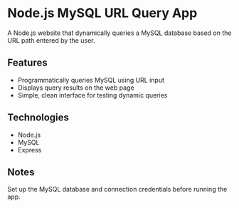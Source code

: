 # Node.js MySQL URL Query App

A Node.js website that dynamically queries a MySQL database based on the URL path entered by the user.

## Features
- Programmatically queries MySQL using URL input
- Displays query results on the web page
- Simple, clean interface for testing dynamic queries

## Technologies
- Node.js
- MySQL
- Express 

## Notes
Set up the MySQL database and connection credentials before running the app.
